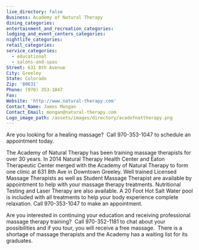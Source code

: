 ```yaml
---
live_directory: false
Business: Academy of Natural Therapy
dining_categories:
entertainment_and_recreation_categories:
lodging_and_event_centers_categories:
nightlife_categories:
retail_categories:
service_categories:
  - educational
  - salons-and-spas
Street: 631 8th Avenue
City: Greeley
State: Colorado
Zip: '80631'
Phone: (970) 353-1047
Fax:
Website: 'http://www.natural-therapy.com'
Contact_Name: James Mongan
Contact_Email: mongan@natural-therapy.com
Logo_image_path: /assets/images/directory/acadofnattherapy.png
---
```


Are you looking for a healing massage? &nbsp;Call 970-353-1047 to schedule an appointment today.

The Academy of Natural Therapy has been training massage therapists for over 30 years. In 2014 Natural Therapy Health Center and Eaton Therapeutic Center merged with the Academy of Natural Therapy to form one clinic at 631 8th Ave in Downtown Greeley. Well trained Licensed Massage Therapists as well as Student Massage Therapist are available by appointment to help with your massage therapy treatments. Nutritional Testing and Laser Therapy are also available. A 20 Foot Hot Salt Water pool is included with all treatments to help your body experience complete relaxation. Call 970-353-1047 to make an appointment.

Are you interested in continuing your education and receiving professional massage therapy training? &nbsp;Call 970-352-1181 to chat about your possibilities and if you tour, you will receive a free massage. &nbsp;There is a shortage of massage therapists and the Academy has a waiting list for its graduates.